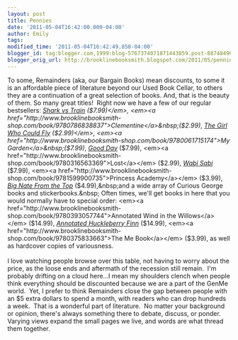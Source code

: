 ```yaml
---
layout: post
title: Pennies
date: '2011-05-04T16:42:00.000-04:00'
author: Emily
tags: 
modified_time: '2011-05-04T16:42:49.858-04:00'
blogger_id: tag:blogger.com,1999:blog-5767374071871443859.post-8874849074477880931
blogger_orig_url: http://brooklinebooksmith.blogspot.com/2011/05/pennies.html
---
```


To some, Remainders (aka, our&nbsp;Bargain Books) mean discounts, to some it is an affordable piece of literature beyond our Used Book Cellar, to others they are a continuation of a great selection of books. And, that is the beauty of them. So many great titles!&nbsp; Right now we have a few of&nbsp;our regular bestsellers: <em><a href="http://www.brooklinebooksmith-shop.com/book/9780316007627">Shark vs Train</a>&nbsp;($7.99)</em>, <em><a href="http://www.brooklinebooksmith-shop.com/book/9780786838837">Clementine</a>&nbsp;($2.99)</em>, <em><a href="http://www.brooklinebooksmith-shop.com/book/9780312602383">The Girl Who Could Fly</a>&nbsp;($2.99)</em>, <em><a href="http://www.brooklinebooksmith-shop.com/book/9780061715174">My Garden</a>&nbsp;($7.99)</em>, <em><a href="http://www.brooklinebooksmith-shop.com/book/9780061857782">Good Day</a></em> ($7.99), <em><a href="http://www.brooklinebooksmith-shop.com/book/9780316563369">Lost</a></em> ($2.99),&nbsp;<em><a href="http://www.brooklinebooksmith-shop.com/book/9780316118255">Wabi Sabi</a></em> ($7.99), <em><a href="http://www.brooklinebooksmith-shop.com/book/9781599900735">Princess Academy</a></em> ($3.99), <em><a href="http://www.brooklinebooksmith-shop.com/book/9781449402327">Big Nate From the Top</a></em> ($4.99),&nbsp;and a wide array of Curious George books and stickerbooks.&nbsp; Often times, we'll get books in here that you would normally have to special order: <em><a href="http://www.brooklinebooksmith-shop.com/book/9780393057744">Annotated Wind in the Willows</a></em> ($14.99), <em><a href="http://www.brooklinebooksmith-shop.com/book/9780393020397">Annotated Huckleberry Finn</a></em> ($14.99), <em><a href="http://www.brooklinebooksmith-shop.com/book/9780375833663">The Me Book</a></em> ($3.99), as well as hardcover copies of variousness.<br /><br />I love watching people browse over this table, not having to worry about the price, as the loose ends and aftermath&nbsp;of the recession still remain.&nbsp; I'm probably drifting on a cloud here...I mean my shoulders clench when people think everything should be discounted because we are a part of the GenMe world.&nbsp; Yet, I prefer to think Remainders close the gap between people with an $5 extra dollars to spend a month, with readers who can drop hundreds a week.&nbsp; That is a wonderful part of literature.&nbsp; No matter your background or opinion, there's always something there to debate, discuss, or ponder.&nbsp; Varying views expand the small pages we live, and words are what thread them together.